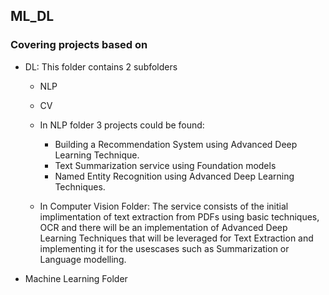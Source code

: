 ## ML_DL
### Covering projects based on 

* DL: This folder contains 2 subfolders
  * NLP
  * CV
 
     
  * In NLP folder 3 projects could be found:
    * Building a Recommendation System using Advanced Deep Learning Technique.
    * Text Summarization service using Foundation models
    * Named Entity Recognition using Advanced Deep Learning Techniques.
   
  * In Computer Vision Folder: The service consists of the initial implimentation of text extraction from PDFs using basic techniques, OCR and there will be an implementation of Advanced Deep Learning Techniques that will be leveraged for Text Extraction and implementing it for the usescases such as Summarization or Language modelling.
 

* Machine Learning Folder

